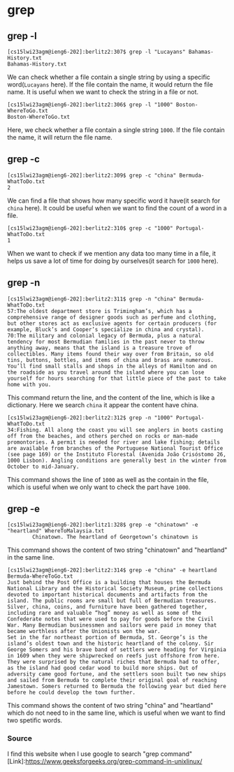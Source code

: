 # grep
## grep -l
 ```
[cs15lwi23agm@ieng6-202]:berlitz2:307$ grep -l "Lucayans" Bahamas-History.txt 
Bahamas-History.txt
```
We can check whether a file contain a single string by using a specific word(```Lucayans``` here). If the file contain the name, it would return the file name. It is useful when we want to check the string in a file or not.
```
[cs15lwi23agm@ieng6-202]:berlitz2:306$ grep -l "1000" Boston-WhereToGo.txt
Boston-WhereToGo.txt
```
Here, we check whether a file contain a single string ```1000```. If the file contain the name, it will return the file name. 

## grep -c 

```
[cs15lwi23agm@ieng6-202]:berlitz2:309$ grep -c "china" Bermuda-WhatToDo.txt 
2
```
We can find a file that shows how many specific word it have(it search for ```china``` here). It could be useful when we want to find the count of a word in a file.
```
[cs15lwi23agm@ieng6-202]:berlitz2:310$ grep -c "1000" Portugal-WhatToDo.txt
1
```
When we want to check if we mention any data too many time in a file, it helps us save a lot of time for doing by ourselves(it search for  ```1000``` here). 
## grep -n

```
[cs15lwi23agm@ieng6-202]:berlitz2:311$ grep -n "china" Bermuda-WhatToDo.txt
57:The oldest department store is Trimingham’s, which has a comprehensive range of designer goods such as perfume and clothing, but other stores act as exclusive agents for certain producers (for example, Bluck’s and Cooper’s specialize in china and crystal). 
70:The military and colonial legacy of Bermuda, plus a natural tendency for most Bermudian families in the past never to throw anything away, means that the island is a treasure trove of collectibles. Many items found their way over from Britain, so old tins, buttons, bottles, and items of china and brass are numerous. You’ll find small stalls and shops in the alleys of Hamilton and on the roadside as you travel around the island where you can lose yourself for hours searching for that little piece of the past to take home with you.
```
This command return the line, and the content of the line, which is like a dictionary. Here we search ```china``` it appear the content have china.
```
[cs15lwi23agm@ieng6-202]:berlitz2:312$ grep -n "1000" Portugal-WhatToDo.txt
34:Fishing. All along the coast you will see anglers in boots casting off from the beaches, and others perched on rocks or man-made promontories. A permit is needed for river and lake fishing; details are available from branches of the Portuguese National Tourist Office (see page 169) or the Instituto Florestal (Avenida João Crisóstomo 26, 1000 Lisbon). Angling conditions are generally best in the winter from October to mid-January.
```
This command shows the line of ```1000``` as well as the contain in the file, which is useful when we only want to check the part have ```1000```.
## grep -e
```
[cs15lwi23agm@ieng6-202]:berlitz1:328$ grep -e "chinatown" -e "heartland" WhereToMalaysia.txt
        Chinatown. The heartland of Georgetown’s chinatown is
```
This command shows the content of two string "chinatown" and "heartland" in the same line.
```
[cs15lwi23agm@ieng6-202]:berlitz2:314$ grep -e "china" -e heartland Bermuda-WhereToGo.txt
Just behind the Post Office is a building that houses the Bermuda National Library and the Historical Society Museum, prime collections devoted to important historical documents and artifacts from the island. The public rooms are small but full of Bermudian treasures. Silver, china, coins, and furniture have been gathered together, including rare and valuable “hog” money as well as some of the Confederate notes that were used to pay for goods before the Civil War. Many Bermudian businessmen and sailors were paid in money that became worthless after the Unionists won the war.
Set in the far northeast portion of Bermuda, St. George’s is the island’s oldest town and the historic heartland of the colony. Sir George Somers and his brave band of settlers were heading for Virginia in 1609 when they were shipwrecked on reefs just offshore from here. They were surprised by the natural riches that Bermuda had to offer, as the island had good cedar wood to build more ships. Out of adversity came good fortune, and the settlers soon built two new ships and sailed from Bermuda to complete their original goal of reaching Jamestown. Somers returned to Bermuda the following year but died here before he could develop the town further.
```
This command shows the content of two string "china" and "heartland" which do not need to in the same line, which is useful when we want to find two spetific words.


### Source
I find this website when I use google to search "grep command"
[Link]:https://www.geeksforgeeks.org/grep-command-in-unixlinux/
